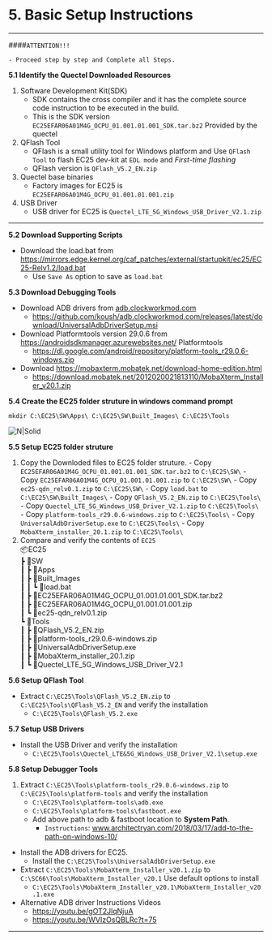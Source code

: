 # 5. Basic Setup Instructions

------------
####`ATTENTION!!!`
```warning
- Proceed step by step and Complete all Steps.
```
__5.1 Identify the Quectel Downloaded Resources__
   
   1. Software Development Kit(SDK)
      - SDK contains the cross compiler and it has the complete source code instruction to be executed in the build.
      - This is the SDK version `EC25EFAR06A01M4G_OCPU_01.001.01.001_SDK.tar.bz2` Provided by the quectel
   2. QFlash Tool
      - QFlash is a small utility tool for Windows platform and Use `QFlash Tool` to flash EC25 dev-kit at `EDL mode` and _First-time flashing_ 
      - QFlash version is `QFlash_V5.2_EN.zip` 
   3. Quectel base binaries
      - Factory images for EC25 is `EC25EFAR06A01M4G_OCPU_01.001.01.001.zip`
   4. USB Driver
      - USB driver for EC25 is `Quectel_LTE_5G_Windows_USB_Driver_V2.1.zip`

------------

__5.2 Download Supporting Scripts__
  - Download the load.bat from <a href="https://mirrors.edge.kernel.org/caf_patches/external/startupkit/ec25/EC25-Relv1.2/load.bat" target="_blank">https://mirrors.edge.kernel.org/caf_patches/external/startupkit/ec25/EC25-Relv1.2/load.bat</a>
    - Use `Save As` option to save as `load.bat`

__5.3 Download Debugging Tools__ 
  - Download ADB drivers from <a href="https://adb.clockworkmod.com/" target="_blank"> adb.clockworkmod.com </a>
    - <a href="https://github.com/koush/adb.clockworkmod.com/releases/latest/download/UniversalAdbDriverSetup.msi" target="_blank">https://github.com/koush/adb.clockworkmod.com/releases/latest/download/UniversalAdbDriverSetup.msi </a>
  - Download Platformtools version 29.0.6 from <a href="https://androidsdkmanager.azurewebsites.net/Platformtools" target="_blank"> https://androidsdkmanager.azurewebsites.net/   Platformtools </a>
    - <a href="https://dl.google.com/android/repository/platform-tools_r29.0.6-windows.zip" target="_blank">https://dl.google.com/android/repository/platform-tools_r29.0.6-windows.zip</a>
  - Download  <a href="https://mobaxterm.mobatek.net/download-home-edition.html" target="_blank">https://mobaxterm.mobatek.net/download-home-edition.html</a>
    - <a href="https://download.mobatek.net/2012020021813110/MobaXterm_Installer_v20.1.zip" target="_blank">https://download.mobatek.net/2012020021813110/MobaXterm_Installer_v20.1.zip</a>

__5.4 Create the EC25 folder struture in windows command prompt__

 ```console
 mkdir C:\EC25\SW\Apps\ C:\EC25\SW\Built_Images\ C:\EC25\Tools
 ```

![N|Solid](../pics/EC25/ec25-cmd.jpg)

__5.5 Setup EC25 folder struture__

   1. Copy the Downloded files to EC25 folder struture. 
    - Copy `EC25EFAR06A01M4G_OCPU_01.001.01.001_SDK.tar.bz2` to `C:\EC25\SW\`
    - Copy `EC25EFAR06A01M4G_OCPU_01.001.01.001.zip` to `C:\EC25\SW\`
    - Copy `ec25-qdn_relv0.1.zip` to `C:\EC25\SW\`
    - Copy `load.bat` to `C:\EC25\SW\Built_Images\`
    - Copy `QFlash_V5.2_EN.zip` to `C:\EC25\Tools\`
    - Copy `Quectel_LTE_5G_Windows_USB_Driver_V2.1.zip` to `C:\EC25\Tools\`
    - Copy `platform-tools_r29.0.6-windows.zip` to `C:\EC25\Tools\`
    - Copy `UniversalAdbDriverSetup.exe` to `C:\EC25\Tools\`
    - Copy `MobaXterm_installer_20.1.zip` to `C:\EC25\Tools\`
   2. Compare and verify the contents of `EC25`<br>
    📦EC25<br>
    ┣ 📂SW<br>
    ┃ ┣ 📂Apps<br>
    ┃ ┣ 📂Built&#95;Images<br>
    ┃ ┃ ┗ 📜load.bat<br>
    ┃ ┣ 📜EC25EFAR06A01M4G&#95;OCPU&#95;01.001.01.001&#95;SDK.tar.bz2<br>
    ┃ ┣ 📜EC25EFAR06A01M4G&#95;OCPU&#95;01.001.01.001.zip<br>
    ┃ ┗ 📜ec25-qdn&#95;relv0.1.zip<br>
    ┗ 📂Tools<br>
    ┃ ┣ 📜QFlash&#95;V5.2&#95;EN.zip<br>
    ┃ ┣ 📜platform-tools&#95;r29.0.6-windows.zip<br>
    ┃ ┣ 📜UniversalAdbDriverSetup.exe<br>
    ┃ ┣ 📜MobaXterm&#95;installer&#95;20.1.zip<br>
    ┃ ┗ 📜Quectel&#95;LTE&#95;5G&#95;Windows&#95;USB&#95;Driver&#95;V2.1<br>

__5.6 Setup QFlash Tool__
- Extract `C:\EC25\Tools\QFlash_V5.2_EN.zip` to `C:\EC25\Tools\QFlash_V5.2_EN` and verify the installation
    - `C:\EC25\Tools\QFlash_V5.2.exe`


__5.7 Setup USB Drivers__
- Install the USB Driver and verify the installation
    - `C:\EC25\Tools\Quectel_LTE&5G_Windows_USB_Driver_V2.1\setup.exe `

__5.8 Setup Debugger Tools__
1. Extract `C:\EC25\Tools\platform-tools_r29.0.6-windows.zip` to `C:\EC25\Tools\platform-tools` and verify the installation
    - `C:\EC25\Tools\platform-tools\adb.exe`
    - `C:\EC25\Tools\platform-tools\fastboot.exe`
    - Add above path to adb & fastboot location to __System Path__.
        - `Instructions`: <a href="https://www.architectryan.com/2018/03/17/add-to-the-path-on-windows-10/" target="_blank">www.architectryan.com/2018/03/17/add-to-the-path-on-windows-10/</a>
- Install the ADB drivers for EC25.
    - Install the `C:\EC25\Tools\UniversalAdbDriverSetup.exe`
- Extract `C:\EC25\Tools\MobaXterm_Installer_v20.1.zip` to `C:\SC66\Tools\MobaXterm_Installer_v20.1` Use default options to install
    - `C:\EC25\Tools\MobaXterm_Installer_v20.1\MobaXterm_Installer_v20.1.exe`
- Alternative ADB driver Instructions Videos
    - <a href="https://youtu.be/gOT2JlqNjuA" target="_blank">https://youtu.be/gOT2JlqNjuA</a>
    - <a href="https://youtu.be/WVIzOsQBLRc?t=75" target="_blank">https://youtu.be/WVIzOsQBLRc?t=75</a>
  

------------